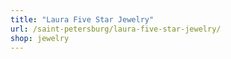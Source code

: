 ```yaml
---
title: "Laura Five Star Jewelry"
url: /saint-petersburg/laura-five-star-jewelry/
shop: jewelry
---
```

